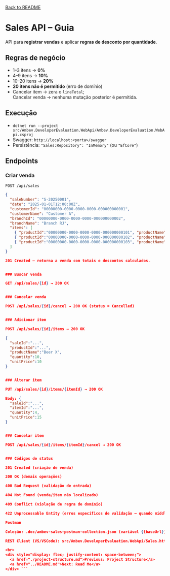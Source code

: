 [Back to README](../README.md)

# Sales API – Guia

API para **registrar vendas** e aplicar **regras de desconto por quantidade**.

## Regras de negócio
- 1–3 itens → **0%**
- 4–9 itens → **10%**
- 10–20 itens → **20%**
- **20 itens não é permitido** (erro de domínio)
- Cancelar item → zera o `lineTotal`;  
  Cancelar venda → nenhuma mutação posterior é permitida.

## Execução
- `dotnet run --project src/Ambev.DeveloperEvaluation.WebApi/Ambev.DeveloperEvaluation.WebApi.csproj`
- Swagger: `http://localhost:<porta>/swagger`
- Persistência: `"Sales:Repository": "InMemory"` (ou `"EfCore"`)

## Endpoints

### Criar venda
`POST /api/sales`

```json
{
  "saleNumber": "S-20250001",
  "date": "2025-01-01T12:00:00Z",
  "customerId": "00000000-0000-0000-0000-000000000001",
  "customerName": "Customer A",
  "branchId": "00000000-0000-0000-0000-000000000002",
  "branchName": "Branch RJ",
  "items": [
    { "productId":"00000000-0000-0000-0000-000000000101", "productName":"Beer A", "quantity":3,  "unitPrice":10 },
    { "productId":"00000000-0000-0000-0000-000000000102", "productName":"Beer B", "quantity":4,  "unitPrice":10 },
    { "productId":"00000000-0000-0000-0000-000000000103", "productName":"Beer C", "quantity":10, "unitPrice":10 }
  ]
}

201 Created – retorna a venda com totais e descontos calculados.


### Buscar venda

GET /api/sales/{id} → 200 OK


### Cancelar venda

POST /api/sales/{id}/cancel → 200 OK (status = Cancelled)


### Adicionar item

POST /api/sales/{id}/items → 200 OK

{ 
  "saleId":"...", 
  "productId":"...", 
  "productName":"Beer X", 
  "quantity":10, 
  "unitPrice":10 
}


### Alterar item

PUT /api/sales/{id}/items/{itemId} → 200 OK

Body: { 
  "saleId":"...", 
  "itemId":"...", 
  "quantity":4, 
  "unitPrice":15 
}


### Cancelar item

POST /api/sales/{id}/items/{itemId}/cancel → 200 OK


### Códigos de status

201 Created (criação de venda)

200 OK (demais operações)

400 Bad Request (validação de entrada)

404 Not Found (venda/item não localizado)

409 Conflict (violação de regra de domínio)

422 Unprocessable Entity (erros específicos de validação – quando middleware estiver habilitado)

Postman

Coleção: .doc/ambev-sales-postman-collection.json (variável {{baseUrl}})

REST Client (VS/VSCode): src/Ambev.DeveloperEvaluation.WebApi/Sales.http

<br> 
<div style="display: flex; justify-content: space-between;"> 
  <a href="./project-structure.md">Previous: Project Structure</a> 
  <a href="../README.md">Next: Read Me</a> 
</div> ```

